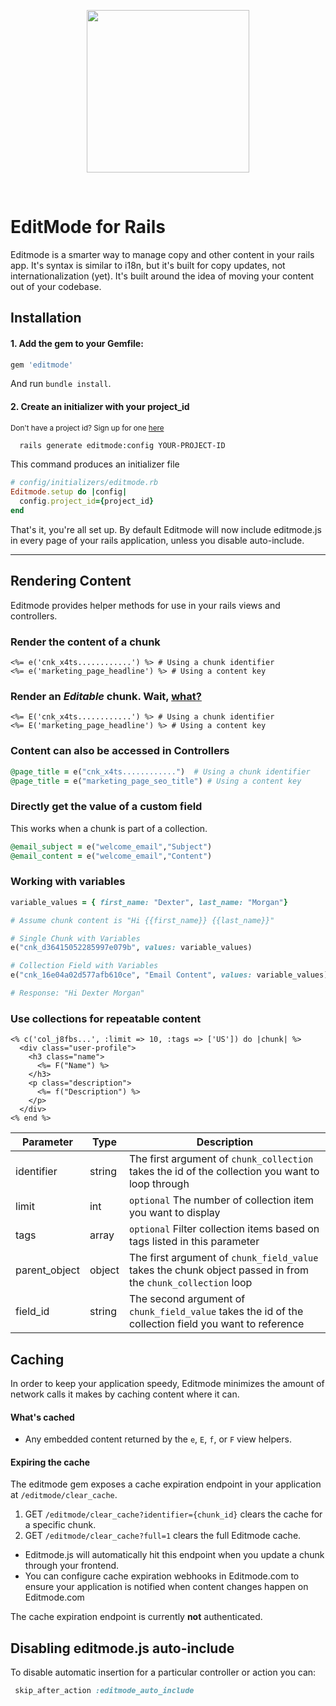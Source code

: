 <p align="center">
  <img src="https://editmode.s3-eu-west-1.amazonaws.com/static/editmode-full-navy-bg-transparent.png" width="260" />
</p>
<br />

# EditMode for Rails

Editmode is a smarter way to manage copy and other content in your rails app. It's syntax is similar to i18n, but it's built for copy updates, not internationalization (yet). It's built around the idea of moving your content out of your codebase.

## Installation

#### 1. Add the gem to your Gemfile:
```ruby
gem 'editmode'
```
And run `bundle install`.

#### 2. Create an initializer with your project_id

<small>Don't have a project id? Sign up for one [here](https://editmode.com/rails?s=ghreadme)</small>

```sh
  rails generate editmode:config YOUR-PROJECT-ID
```
This command produces an initializer file 
```ruby
# config/initializers/editmode.rb
Editmode.setup do |config|
  config.project_id={project_id}
end
```

That's it, you're all set up. By default Editmode will now include editmode.js in every page of your rails application, unless you disable auto-include.
<hr/>

## Rendering Content

Editmode provides helper methods for use in your rails views and controllers.

### Render the content of a chunk
```erb
<%= e('cnk_x4ts............') %> # Using a chunk identifier
<%= e('marketing_page_headline') %> # Using a content key 
```

### Render an *Editable* chunk. Wait, [what?](https://editmode.com/rails) 
```erb
<%= E('cnk_x4ts............') %> # Using a chunk identifier
<%= E('marketing_page_headline') %> # Using a content key
```

### Content can also be accessed in Controllers
```ruby
@page_title = e("cnk_x4ts............")  # Using a chunk identifier
@page_title = e("marketing_page_seo_title") # Using a content key
```

### Directly get the value of a custom field
This works when a chunk is part of a collection.
```ruby
@email_subject = e("welcome_email","Subject")
@email_content = e("welcome_email","Content")
```

### Working with variables
```ruby
variable_values = { first_name: "Dexter", last_name: "Morgan"}

# Assume chunk content is "Hi {{first_name}} {{last_name}}"

# Single Chunk with Variables
e("cnk_d36415052285997e079b", values: variable_values)

# Collection Field with Variables
e("cnk_16e04a02d577afb610ce", "Email Content", values: variable_values)

# Response: "Hi Dexter Morgan"
```

### Use collections for repeatable content
```erb
<% c('col_j8fbs...', :limit => 10, :tags => ['US']) do |chunk| %>
  <div class="user-profile">
    <h3 class="name">
      <%= F("Name") %>
    </h3>
    <p class="description">
      <%= f("Description") %>
    </p>
  </div>
<% end %>
```

|Parameter|Type|Description|
|---|---|---|
| identifier | string | The first argument of `chunk_collection` takes the id of the collection you want to loop through |
| limit | int |`optional` The number of collection item you want to display  |
| tags | array |`optional` Filter collection items based on tags listed in this parameter  |
| parent_object | object | The first argument of `chunk_field_value` takes the chunk object passed in from the `chunk_collection` loop |
| field_id | string | The second argument of `chunk_field_value` takes the id of the collection field you want to reference |


## Caching
In order to keep your application speedy, Editmode minimizes the amount of network calls it makes by caching content where it can. 

#### What's cached
- Any embedded content returned by the `e`, `E`, `f`, or `F` view helpers.

#### Expiring the cache

The editmode gem exposes a cache expiration endpoint in your application at `/editmode/clear_cache`.

1. GET `/editmode/clear_cache?identifier={chunk_id}` clears the cache for a specific chunk.
2. GET `/editmode/clear_cache?full=1` clears the full Editmode cache.

- Editmode.js will automatically hit this endpoint when you update a chunk through your frontend.
- You can configure cache expiration webhooks in Editmode.com to ensure your application is notified when content changes happen on Editmode.com

The cache expiration endpoint is currently **not** authenticated.

## Disabling editmode.js auto-include

To disable automatic insertion for a particular controller or action you can:
```ruby
 skip_after_action :editmode_auto_include
```

